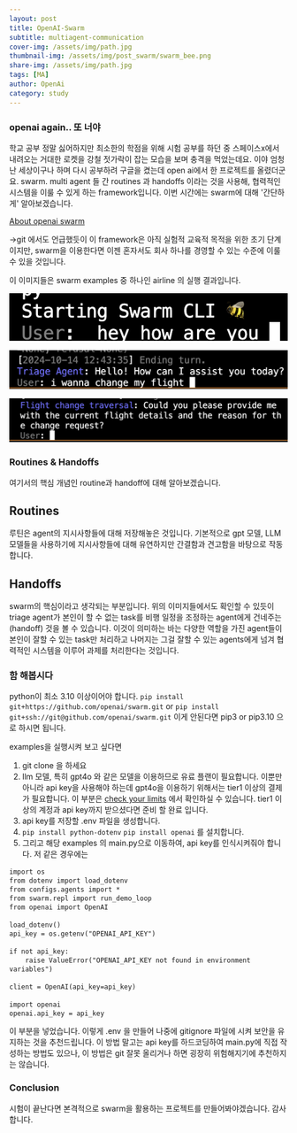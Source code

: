 ```yaml
---
layout: post
title: OpenAI-Swarm 
subtitle: multiagent-communication 
cover-img: /assets/img/path.jpg
thumbnail-img: /assets/img/post_swarm/swarm_bee.png
share-img: /assets/img/path.jpg
tags: [MA]
author: OpenAi 
category: study
---
```


### openai again.. 또 너야 
학교 공부 정말 싫어하지만 최소한의 학점을 위해 시험 공부를 하던 중 스페이스x에서 내려오는 거대한 로켓을 강철 젓가락이 잡는 모습을 보며 충격을 먹었는데요. 이야 엄청난 세상이구나 하며 다시 공부하려 구글을 켰는데 open ai에서 한 프로젝트를 올렸더군요. swarm. multi agent 들 간 routines 과 handoffs 이라는 것을 사용해, 협력적인 시스템을 이룰 수 있게 하는 framework입니다. 이번 시간에는 swarm에 대해 '간단하게' 알아보겠습니다. 

[About openai swarm](https://github.com/openai/swarm)

->git 에서도 언급했듯이 이 framework은 아직 실험적 교육적 목적을 위한 초기 단계이지만, swarm을 이용한다면 이젠 혼자서도 회사 하나를 경영할 수 있는 수준에 이룰 수 있을 것입니다. 

이 이미지들은 swarm examples 중 하나인 airline 의 실행 결과입니다. <br>

![start](/assets/img/post_swarm/starting_conversation.png)<br>

![tri](/assets/img/post_swarm/triage_agent.png)<br>

![change_flight](/assets/img/post_swarm/flight_agent_answered.png) 

### Routines & Handoffs  
여기서의 핵심 개념인 routine과 handoff에 대해 
알아보겠습니다. 

## Routines 
루틴은 agent의 지시사항들에 대해 저장해놓은 것입니다. 기본적으로 gpt 모델, LLM 모델들을 사용하기에 지시사항들에 대해 유연하지만 간결함과 견고함을 바탕으로 작동합니다. 

## Handoffs 
swarm의 핵심이라고 생각되는 부분입니다. 위의 이미지들에서도 확인할 수 있듯이 triage agent가 본인이 할 수 없는 task를 비행 일정을 조정하는 agent에게 건네주는(handoff) 것을 볼 수 있습니다. 이것이 의미하는 바는 다양한 역할을 가진 agent들이 본인이 잘할 수 있는 task만 처리하고 나머지는 그걸 잘할 수 있는 agents에게 넘겨 협력적인 시스템을 이루어 과제를 처리한다는 것입니다. 


### 함 해봅시다 
python이 최소 3.10 이상이어야 합니다. 
``` pip install git+https://github.com/openai/swarm.git ```
or 
```pip install git+ssh://git@github.com/openai/swarm.git```
이게 안된다면 pip3 or pip3.10 으로 하시면 됩니다. 

examples을 실행시켜 보고 싶다면 
1. git clone 을 하세요 
2. llm 모델, 특히 gpt4o 와 같은 모델을 이용하므로 유료 플랜이 필요합니다. 이뿐만 아니라 api key을 사용해야 하는데 gpt4o을 이용하기 위해서는 tier1 이상의 결제가 필요합니다. 이 부분은 
[check your limits](https://platform.openai.com/settings/proj_cuOFLTGI9GAEaUrV2hpCt6n4/limits)
에서 확인하실 수 있습니다. tier1 이상의 계정과 api key까지 받으셨다면 준비 할 완료 입니다. 
3. api key를 저장할 .env 파일을 생성합니다. 
4. ```pip install python-dotenv```
 ```pip install openai``` 
  를 설치합니다. 
5. 그리고 해당 examples 의 main.py으로 이동하여, 
api key를 인식시켜줘야 합니다. 저 같은 경우에는 
```
import os
from dotenv import load_dotenv
from configs.agents import *
from swarm.repl import run_demo_loop
from openai import OpenAI

load_dotenv()
api_key = os.getenv("OPENAI_API_KEY")

if not api_key:
    raise ValueError("OPENAI_API_KEY not found in environment variables")

client = OpenAI(api_key=api_key)

import openai
openai.api_key = api_key
```

이 부분을 넣었습니다. 이렇게 .env 을 만들어 나중에 gitignore 파일에 시켜 보안을 유지하는 것을 추천드립니다. 이 방법 말고는 api key를 하드코딩하여 main.py에 직접 작성하는 방법도 있으나, 이 방법은 git 잘못 올리거나 하면 굉장히 위험해지기에 추천하지는 않습니다. 


### Conclusion 
시험이 끝난다면 본격적으로 swarm을 활용하는 프로젝트를 만들어봐야겠습니다. 
감사합니다. 
